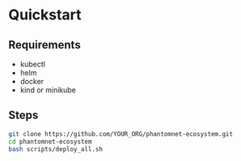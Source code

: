 # Quickstart

## Requirements
- kubectl
- helm
- docker
- kind or minikube

## Steps

```bash
git clone https://github.com/YOUR_ORG/phantomnet-ecosystem.git
cd phantomnet-ecosystem
bash scripts/deploy_all.sh
```